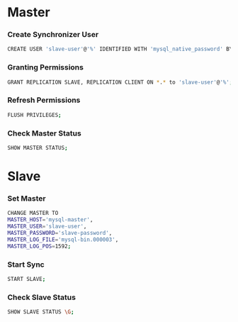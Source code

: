 # Master
### Create Synchronizer User
```bash
CREATE USER 'slave-user'@'%' IDENTIFIED WITH 'mysql_native_password' BY 'slave-password'; 
```

### Granting Permissions
```bash
GRANT REPLICATION SLAVE, REPLICATION CLIENT ON *.* to 'slave-user'@'%';
```

### Refresh Permissions
```bash
FLUSH PRIVILEGES;
```

### Check Master Status
```bash
SHOW MASTER STATUS;
```

# Slave
### Set Master
```bash
CHANGE MASTER TO
MASTER_HOST='mysql-master',
MASTER_USER='slave-user',
MASTER_PASSWORD='slave-password',
MASTER_LOG_FILE='mysql-bin.000003',
MASTER_LOG_POS=1592;
```

### Start Sync
```bash
START SLAVE;
```

### Check Slave Status
```bash
SHOW SLAVE STATUS \G;
```